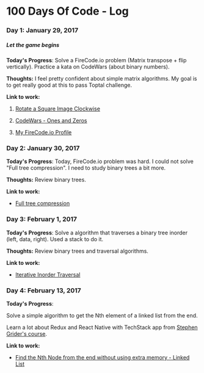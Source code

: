 # 100 Days Of Code - Log

### Day 1: January 29, 2017
##### Let the game begins

**Today's Progress**: Solve a FireCode.io problem (Matrix transpose + flip vertically). Practice a kata on CodeWars (about binary numbers).

**Thoughts:** I feel pretty confident about simple matrix algorithms. My goal is to get really good at this to pass Toptal challenge.

**Link to work:** 

1. [Rotate a Square Image Clockwise](https://www.firecode.io/pages/explore/38383)

2. [CodeWars - Ones and Zeros](https://www.codewars.com/kata/578553c3a1b8d5c40300037c)

3. [My FireCode.io Profile](https://www.firecode.io/pages/profile/2992)


### Day 2: January 30, 2017

**Today's Progress**: Today, FireCode.io problem was hard. I could not solve "Full tree compression". I need to study binary trees a bit more.

**Thoughts:** Review binary trees.

**Link to work:** 

* [Full tree compression](https://www.firecode.io/pages/explore/38596)

### Day 3: February 1, 2017

**Today's Progress**: Solve a algorithm that traverses a binary tree inorder (left, data, right). Used a stack to do it.

**Thoughts:** Review binary trees and traversal algorithms.

**Link to work:** 

* [Iterative Inorder Traversal](https://www.firecode.io/pages/explore/38983)


### Day 4: February 13, 2017

**Today's Progress**: 

Solve a simple algorithm to get the Nth element of a linked list from the end.

Learn a lot about Redux and React Native with TechStack app from [Stephen Grider's course](https://www.udemy.com/the-complete-react-native-and-redux-course/learn/v4/).

**Link to work:** 

* [Find the Nth Node from the end without using extra memory - Linked List](https://www.firecode.io/pages/explore/40441)
